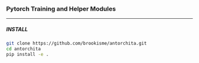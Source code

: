 ### Pytorch Training and Helper Modules

---

##### INSTALL

```bash
git clone https://github.com/brookisme/antorchita.git
cd antorchita
pip install -e .
```

